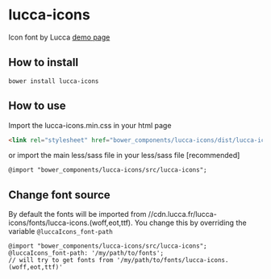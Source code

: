# lucca-icons
Icon font by Lucca
[demo page](http://luccasa.github.io/lucca-ui/#/icons)


## How to install
```
bower install lucca-icons
```
## How to use
Import the lucca-icons.min.css in your html page
```html
<link rel="stylesheet" href="bower_components/lucca-icons/dist/lucca-icons.min.css"/>
```
or import the main less/sass file in your less/sass file [recommended]
```less
@import "bower_components/lucca-icons/src/lucca-icons";
```
## Change font source
By default the fonts will be imported from //cdn.lucca.fr/lucca-icons/fonts/lucca-icons.(woff,eot,ttf). You change this by overriding the variable `@luccaIcons_font-path`

```less
@import "bower_components/lucca-icons/src/lucca-icons";
@luccaIcons_font-path: '/my/path/to/fonts'; 
// will try to get fonts from '/my/path/to/fonts/lucca-icons.(woff,eot,ttf)'
```
